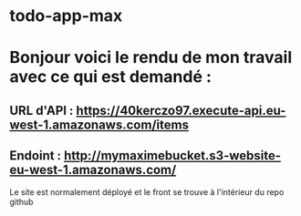 # todo-app-max

# Bonjour voici le rendu de mon travail avec ce qui est demandé : 
## URL d'API : https://40kerczo97.execute-api.eu-west-1.amazonaws.com/items
## Endoint : http://mymaximebucket.s3-website-eu-west-1.amazonaws.com/

Le site est normalement déployé et le front se trouve à l'intérieur du repo github
